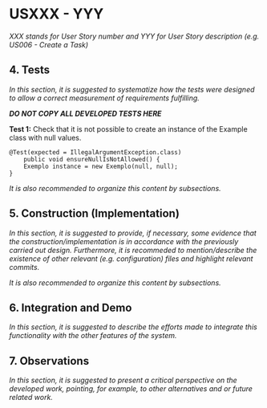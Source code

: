 # USXXX - YYY

_XXX stands for User Story number and YYY for User Story description (e.g. US006 - Create a Task)_

## 4. Tests
_In this section, it is suggested to systematize how the tests were designed to allow a correct measurement of requirements fulfilling._ 

**_DO NOT COPY ALL DEVELOPED TESTS HERE_**

**Test 1:** Check that it is not possible to create an instance of the Example class with null values. 

	@Test(expected = IllegalArgumentException.class)
		public void ensureNullIsNotAllowed() {
		Exemplo instance = new Exemplo(null, null);
	}

_It is also recommended to organize this content by subsections._


## 5. Construction (Implementation)

_In this section, it is suggested to provide, if necessary, some evidence that the construction/implementation is in accordance with the previously carried out design. Furthermore, it is recommeded to mention/describe the existence of other relevant (e.g. configuration) files and highlight relevant commits._

_It is also recommended to organize this content by subsections._ 


## 6. Integration and Demo 

_In this section, it is suggested to describe the efforts made to integrate this functionality with the other features of the system._


## 7. Observations

_In this section, it is suggested to present a critical perspective on the developed work, pointing, for example, to other alternatives and or future related work._